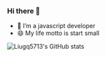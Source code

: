 ### Hi there 👋

- 🌱 I’m a javascript developer
- 😄 My life motto is start small

![Liugq5713's GitHub stats](https://github-readme-stats.vercel.app/api?username=Liugq5713&show_icons=true&theme=radical)
<!--
**Liugq5713/Liugq5713** is a ✨ _special_ ✨ repository because its `README.md` (this file) appears on your GitHub profile.

Here are some ideas to get you started:

- 🔭 I’m currently working on ...
- 🌱 I’m currently learning ...
- 👯 I’m looking to collaborate on ...
- 🤔 I’m looking for help with ...
- 💬 Ask me about ...
- 📫 How to reach me: ...
- 😄 Pronouns: ...
- ⚡ Fun fact: ...
-->

